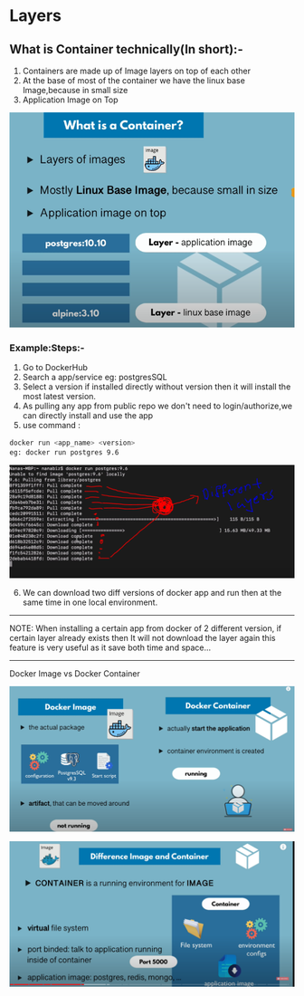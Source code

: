 # Layers

## What is Container technically(In short):-

1. Containers are made up of Image layers on top of each other
2. At the base of most of the container we have the linux base Image,because in small size
3. Application Image on Top

![layer](../Images/layersIncontainer.PNG)

### Example:Steps:-

1. Go to DockerHub
2. Search a app/service eg: postgresSQL
3. Select a version if installed directly without version then it will install the most latest version.
4. As pulling any app from public repo we don't need to login/authorize,we can directly install and use the app
5. use command :

```bash
docker run <app_name> <version>
eg: docker run postgres 9.6
```

![terminal](../Images/terminalExample.PNG)

6. We can download two diff versions of docker app and run then at the same time in one local environment.

---

NOTE: When installing a certain app from docker of 2 different version, if certain layer already exists then It will not download the layer again this feature is very useful as it save both time and space...

---

Docker Image vs Docker Container

![iVsC](../Images/Docker-Image-VS-Container.PNG)

![iVsC](../Images/Docker-Image-VS-Container%202.png)
